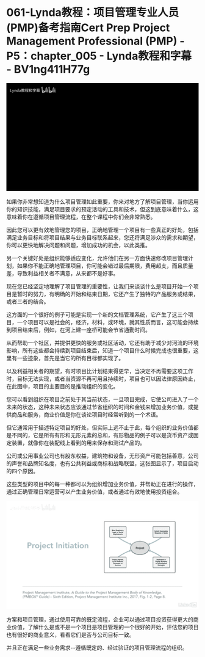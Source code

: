 # 061-Lynda教程：项目管理专业人员(PMP)备考指南Cert Prep Project Management Professional (PMP) - P5：chapter_005 - Lynda教程和字幕 - BV1ng411H77g

![](img/43606542963bb59708ff442dce4ebcd1_0.png)

如果你非常想知道为什么项目管理如此重要，你来对地方了解项目管理，当你运用你的知识技能，满足项目要求的预定活动的工具和技术，但这到底意味着什么，这意味着你在遵循项目管理流程，在整个课程中你们会非常熟悉。

因此您可以更有效地管理您的项目，正确地管理一个项目有一些真正的好处，包括满足业务目标和将项目结果与业务目标联系起来，您还将满足涉众的需求和期望，你可以更快地解决问题和问题，增加成功的机会，以此类推。

另一个关键好处是组织能够适应变化，允许他们在另一方面快速修改项目管理计划，如果你不能正确地管理项目，你可能会错过最后期限，费用超支，而且质量差，导致利益相关者不满意，从来都不是好事。

现在您已经坚定地理解了项目管理的重要性，让我们来谈谈什么是项目开始一个项目是暂时的努力，有明确的开始和结束日期，它还产生了独特的产品服务或结果，或者三者的结合。

这方面的一个很好的例子可能是实现一个新的文档管理系统，它产生了这三个项目，一个项目可以是社会的，经济，材料，或环境，就其性质而言，这可能会持续到项目结束后，例如，在河上建一座桥可能会节省通勤时间。

从而帮助一个社区，并提供更快的服务或社区活动，它还有助于减少对河流的环境影响，所有这些都会持续到项目结束后，知道一个项目什么时候完成也很重要，这里有一些迹象，首先是当它的所有目标都实现了。

以及利益相关者的期望，有时项目比计划结束得更早，当决定不再需要这项工作时，目标无法实现，或者当资源不再可用且持续时，项目也可以因法律原因终止，在此图中，项目的主要目的是推动组织的变化。

您可以看到组织在项目之前处于其当前状态，一旦项目完成，它使公司进入了一个未来的状态，这种未来状态应该通过节省组织的时间和金钱来增加业务价值，或提供商品和服务，商业价值是你在谈论项目时经常听到的一个术语。

但它通常用于描述特定项目的好处，但实际上远不止于此，每个组织的业务价值都是不同的，它是所有有形和无形元素的总和，有形物品的例子可以是货币资产或固定装置，就像你在装配线上看到的用来保存和测试产品的。

公司或公用事业公司也有股东权益，建筑物和设备，无形资产可能包括善意，公司的声誉和品牌知名度，也有公共利益或商标和战略联盟，这张图显示了，项目启动的四个原因。

这些类型的项目中的每一种都可以为组织增加业务价值，并帮助正在进行的操作，通过正确管理日常运营可以产生业务价值，或者通过有效地使用投资组合。



![](img/43606542963bb59708ff442dce4ebcd1_2.png)

方案和项目管理，通过使用可靠的既定流程，企业可以通过项目投资获得更大的商业价值，了解什么是或不是一个项目是项目管理的一个很好的开始，评估您的项目也有很好的商业意义，看看它们是否与公司目标一致。

并且正在满足一些业务需求--遵循既定的、经过验证的项目管理流程的组织。